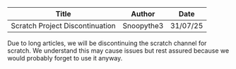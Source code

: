 | Title | Author | Date |
|-------|--------|------|
| Scratch Project Discontinuation | Snoopythe3 | 31/07/25 |

Due to long articles, we will be discontinuing the scratch channel for scratch. We understand this may cause issues but rest assured because we would probably forget to use it anyway.